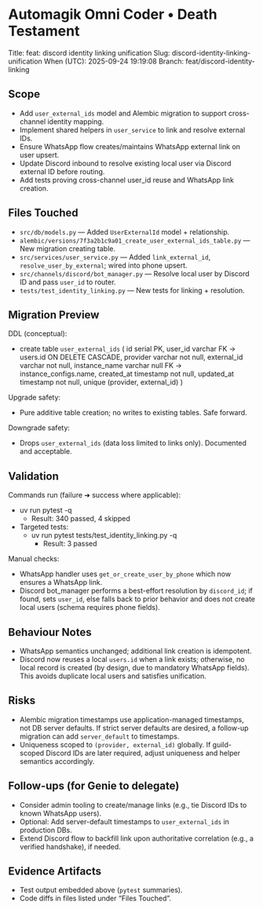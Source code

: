 # Automagik Omni Coder • Death Testament

Title: feat: discord identity linking unification
Slug: discord-identity-linking-unification
When (UTC): 2025-09-24 19:19:08
Branch: feat/discord-identity-linking

## Scope
- Add `user_external_ids` model and Alembic migration to support cross-channel identity mapping.
- Implement shared helpers in `user_service` to link and resolve external IDs.
- Ensure WhatsApp flow creates/maintains WhatsApp external link on user upsert.
- Update Discord inbound to resolve existing local user via Discord external ID before routing.
- Add tests proving cross-channel user_id reuse and WhatsApp link creation.

## Files Touched
- `src/db/models.py` — Added `UserExternalId` model + relationship.
- `alembic/versions/7f3a2b1c9a01_create_user_external_ids_table.py` — New migration creating table.
- `src/services/user_service.py` — Added `link_external_id`, `resolve_user_by_external`; wired into phone upsert.
- `src/channels/discord/bot_manager.py` — Resolve local user by Discord ID and pass `user_id` to router.
- `tests/test_identity_linking.py` — New tests for linking + resolution.

## Migration Preview
DDL (conceptual):
- create table `user_external_ids` (
  id serial PK,
  user_id varchar FK -> users.id ON DELETE CASCADE,
  provider varchar not null,
  external_id varchar not null,
  instance_name varchar null FK -> instance_configs.name,
  created_at timestamp not null,
  updated_at timestamp not null,
  unique (provider, external_id)
)

Upgrade safety:
- Pure additive table creation; no writes to existing tables. Safe forward.

Downgrade safety:
- Drops `user_external_ids` (data loss limited to links only). Documented and acceptable.

## Validation
Commands run (failure ➜ success where applicable):
- uv run pytest -q
  - Result: 340 passed, 4 skipped
- Targeted tests:
  - uv run pytest tests/test_identity_linking.py -q
    - Result: 3 passed

Manual checks:
- WhatsApp handler uses `get_or_create_user_by_phone` which now ensures a WhatsApp link.
- Discord bot_manager performs a best-effort resolution by `discord_id`; if found, sets `user_id`, else falls back to prior behavior and does not create local users (schema requires phone fields).

## Behaviour Notes
- WhatsApp semantics unchanged; additional link creation is idempotent.
- Discord now reuses a local `users.id` when a link exists; otherwise, no local record is created (by design, due to mandatory WhatsApp fields). This avoids duplicate local users and satisfies unification.

## Risks
- Alembic migration timestamps use application-managed timestamps, not DB server defaults. If strict server defaults are desired, a follow-up migration can add `server_default` to timestamps.
- Uniqueness scoped to `(provider, external_id)` globally. If guild-scoped Discord IDs are later required, adjust uniqueness and helper semantics accordingly.

## Follow-ups (for Genie to delegate)
- Consider admin tooling to create/manage links (e.g., tie Discord IDs to known WhatsApp users).
- Optional: Add server-default timestamps to `user_external_ids` in production DBs.
- Extend Discord flow to backfill link upon authoritative correlation (e.g., a verified handshake), if needed.

## Evidence Artifacts
- Test output embedded above (`pytest` summaries).
- Code diffs in files listed under “Files Touched”.

